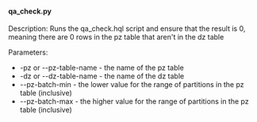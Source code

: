 #### qa_check.py
Description: Runs the qa_check.hql script and ensure that the result is 0, meaning there are 0 rows in the pz table that aren't in the dz table

Parameters:
* -pz or --pz-table-name - the name of the pz table
* -dz or --dz-table-name - the name of the dz table
* --pz-batch-min - the lower value for the range of partitions in the pz table (inclusive)
* --pz-batch-max - the higher value for the range of partitions in the pz table (inclusive)
